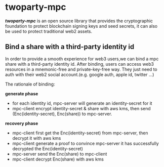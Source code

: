# twoparty-mpc

**_twoparty-mpc_** is an open source library that provides the cryptographic foundation to protect blockchain signing
keys and seed secrets, it can also be used to protect traditional web2
assets.

## Bind a share with a third-party identity id

In order to provide a smooth experience for web3 users,we can bind a mpc share with a third-party
identity id. After binding, users can access web3 resources in a mnemonic-free and private-key-free
way. They just need to auth with their web2 social account.(e.g. google auth, apple id, twitter ...)

The rationale of binding:

**generate phase**

* for each identity id, mpc-server will generate an identity-secret for it
* mpc-client encrypt identity-secret & share with aws kms,
  then send (Enc(identity-secret), Enc(share)) to mpc-server.

**recovery phase**

* mpc-client first get the Enc(identity-secret) from mpc-server, then decrypt it with aws kms
* mpc-client generate a proof to convince mpc-server it has successfully decrypted the Enc(identity-secret)
* mpc-server send the Enc(share) to mpc-client
* mpc-client decrypt Enc(share) with aws kms